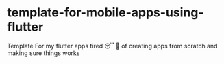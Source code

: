 # template-for-mobile-apps-using-flutter
Template For my flutter apps tired 😴 🥱 of creating apps from scratch and making sure things works
